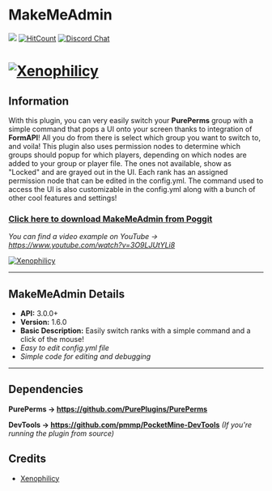 # MakeMeAdmin
[![](https://poggit.pmmp.io/shield.state/MakeMeAdmin)](https://poggit.pmmp.io/p/MakeMeAdmin)
[![HitCount](http://hits.dwyl.io/Xenophilicy/MakeMeAdmin.svg)](http://hits.dwyl.io/Xenophilicy/MakeMeAdmin)
[![Discord Chat](https://img.shields.io/discord/490677165289897995.svg)](https://discord.gg/hNVehXe)

# [![Xenophilicy](http://file.xenoservers.net/Resources/GitHub-Resources/makemeadmin/screenshot.png)]()

## Information
With this plugin, you can very easily switch your **PurePerms** group with a simple command that pops a UI onto your screen thanks to integration of **FormAPI**! All you do from there is select which group you want to switch to, and voila! This plugin also uses permission nodes to determine which groups should popup for which players, depending on which nodes are added to your group or player file. The ones not available, show as "Locked" and are grayed out in the UI. Each rank has an assigned permission node that can be edited in the config.yml. The command used to access the UI is also customizable in the config.yml along with a bunch of other cool features and settings!

### [Click here to download MakeMeAdmin from Poggit](https://poggit.pmmp.io/p/MakeMeAdmin/)

*You can find a video example on YouTube → https://www.youtube.com/watch?v=3O9LJUtYLi8*

[![Xenophilicy](https://img.youtube.com/vi/3O9LJUtYLi8/0.jpg)](https://www.youtube.com/watch?v=3O9LJUtYLi8)

***

## MakeMeAdmin Details
* **API:** 3.0.0+
* **Version:** 1.6.0
* **Basic Description:** Easily switch ranks with a simple command and a click of the mouse!
* *Easy to edit config.yml file*
* *Simple code for editing and debugging*
***

## Dependencies
**PurePerms → https://github.com/PurePlugins/PurePerms**	

**DevTools → https://github.com/pmmp/PocketMine-DevTools** *(If you're running the plugin from source)*

## Credits
* [Xenophilicy](https://github.com/Xenophilicy/)